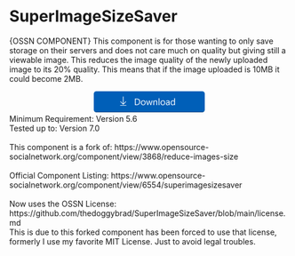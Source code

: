 # SuperImageSizeSaver
{OSSN COMPONENT} This component is for those wanting to only save storage on their servers and does not care much on quality but giving still a viewable image.
This reduces the image quality of the newly uploaded image to its 20% quality. This means that if the image uploaded is 10MB it could become 2MB.
<br>
<div align="center">
<a href="https://github.com/thedoggybrad/SuperImageSizeSaver/releases/download/1.0f/SuperImageSizeSaver.zip">
         <img src="https://raw.githubusercontent.com/thedoggybrad/thedoggybrad/main/download.png" width="200">
    </a></div>
Minimum Requirement: Version 5.6
<br>
Tested up to: Version 7.0
<br>
<br>
This component is a fork of: https://www.opensource-socialnetwork.org/component/view/3868/reduce-images-size
<br>
<br>
Official Component Listing: https://www.opensource-socialnetwork.org/component/view/6554/superimagesizesaver
<br>
<br>
Now uses the OSSN License: https://github.com/thedoggybrad/SuperImageSizeSaver/blob/main/license.md
<br>
This is due to this forked component has been forced to use that license, formerly I use my favorite MIT License. Just to avoid legal troubles.
